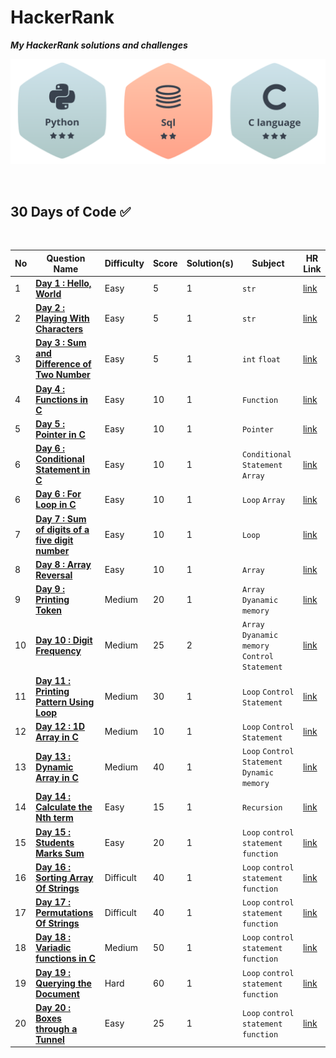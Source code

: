 # HackerRank
***My HackerRank solutions and challenges***

![](Solution/Badage.png)

<br>

## 30 Days of Code ✅

<br>

| No | Question Name | Difficulty | Score | Solution(s) | Subject | HR Link |
|--|--|--|--|--|--|--|
| 1 | [**Day 1 : Hello, World**](Solution/Hello_World!.md) | Easy | 5 | 1 | `str` | [link](https://www.hackerrank.com/challenges/hello-world-c/problem?isFullScreen=true) |
| 2 | [**Day 2 : Playing With Characters**](Solution/Playing_with_characters.md) | Easy | 5 | 1 | `str` | [link](https://www.hackerrank.com/challenges/playing-with-characters/problem?isFullScreen=true) |
| 3 | [**Day 3 : Sum and Difference of Two Number**](Solution/Sum_and_Difference_of_Two_Number.md) | Easy | 5 | 1 | `int` `float` | [link](https://www.hackerrank.com/challenges/sum-numbers-c/problem?isFullScreen=true) |
| 4 | [**Day 4 : Functions in C**](Solution/Function_in_C.md) | Easy | 10 | 1 | `Function` | [link](https://www.hackerrank.com/challenges/functions-in-c/problem?isFullScreen=true) |
| 5 | [**Day 5 : Pointer in C**](Solution/Pointer_in_C.md) | Easy | 10 | 1 | `Pointer` | [link](https://www.hackerrank.com/challenges/pointer-in-c/problem?isFullScreen=true) |
| 6 | [**Day 6 : Conditional Statement in C**](Solution/Conditional_statement_in_C.md) | Easy | 10 | 1 | `Conditional Statement` `Array` | [link](https://www.hackerrank.com/challenges/conditional-statements-in-c/problem?isFullScreen=true) |
| 6 | [**Day 6 : For Loop in C**](Solution/For_loop_in_C.md) | Easy | 10 | 1 | `Loop` `Array` | [link](https://www.hackerrank.com/challenges/for-loop-in-c/problem?isFullScreen=true) |
| 7 | [**Day 7 : Sum of digits of a five digit number**](Solution/Sum_of_digits_of_a_five_digit_number.md) | Easy | 10 | 1 | `Loop` | [link](https://www.hackerrank.com/challenges/sum-of-digits-of-a-five-digit-number/problem?isFullScreen=true) |
| 8 | [**Day 8 : Array Reversal**](Solution/Array_reversal.md) | Easy | 10 | 1 | `Array` | [link](https://www.hackerrank.com/challenges/reverse-array-c/problem?isFullScreen=true) |
| 9 | [**Day 9 : Printing Token**](Solution/Printing_tokens.md) | Medium | 20 | 1 | `Array` `Dyanamic memory` | [link](https://www.hackerrank.com/challenges/printing-tokens-/problem?isFullScreen=true) |
| 10 | [**Day 10 : Digit Frequency**](Solution/Digit_frequency.md) | Medium | 25 | 2 | `Array` `Dyanamic memory` `Control Statement` | [link](https://www.hackerrank.com/challenges/frequency-of-digits-1/problem?isFullScreen=true) |
| 11 | [**Day 11 : Printing Pattern Using Loop**](Solution/Printing_pattern_using_loop.md) | Medium | 30 | 1 | `Loop` `Control Statement` | [link](https://www.hackerrank.com/challenges/printing-pattern-2/problem?isFullScreen=true) |
| 12 | [**Day 12 : 1D Array in C**](Solution/1D_Array_in_C.md) | Medium | 10 | 1 | `Loop` `Control Statement` | [link](https://www.hackerrank.com/challenges/1d-arrays-in-c/problem?isFullScreen=true) |
| 13 | [**Day 13 : Dynamic Array in C**](Solution/Dynamic_Array_in_C.md) | Medium | 40 | 1 | `Loop` `Control Statement` `Dynamic memory` | [link](https://www.hackerrank.com/challenges/dynamic-array-in-c/problem?isFullScreen=true) |
| 14 | [**Day 14 : Calculate the Nth term**](Solution/Calculate_the_Nth_term.md) | Easy | 15 | 1 | `Recursion` | [link](https://www.hackerrank.com/challenges/recursion-in-c/problem) |
| 15 | [**Day 15 : Students Marks Sum**](Solution/Students_Marks_Sum.md) | Easy | 20 | 1 | `Loop` `control statement` `function` | [link](https://www.hackerrank.com/challenges/students-marks-sum/problem?isFullScreen=true) |
| 16 | [**Day 16 : Sorting Array Of Strings**](Solution/SortingArrayOfStrings.md) | Difficult | 40 | 1 | `Loop` `control statement` `function` | [link](https://www.hackerrank.com/challenges/sorting-array-of-strings/problem?isFullScreen=true) |
| 17 | [**Day 17 : Permutations Of Strings**](Solution/PermutationOfStrings.md) | Difficult | 40 | 1 | `Loop` `control statement` `function` | [link](https://www.hackerrank.com/challenges/permutations-of-strings/problem?isFullScreen=true) |
| 18 | [**Day 18 : Variadic functions in C**](Solution/Variadic_functions_in_C.md) | Medium | 50 | 1 | `Loop` `control statement` `function` | [link](https://www.hackerrank.com/challenges/variadic-functions-in-c/problem?isFullScreen=true) |
| 19 | [**Day 19 : Querying the Document**](Solution/Querying_the_Document.md) | Hard | 60 | 1 | `Loop` `control statement` `function` | [link](https://www.hackerrank.com/challenges/querying-the-document/problem?isFullScreen=true) |
| 20 | [**Day 20 : Boxes through a Tunnel**](Solution/Boxes_through_a_Tunnel.md) | Easy | 25 | 1 | `Loop` `control statement` `function` | [link](https://www.hackerrank.com/challenges/too-high-boxes/problem?isFullScreen=true) |
